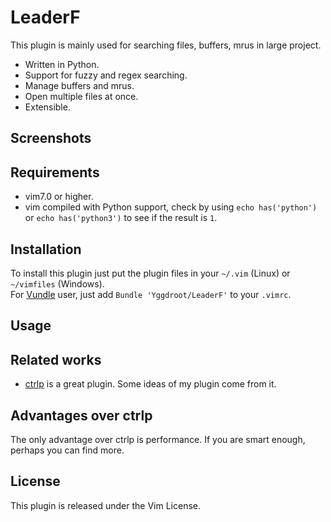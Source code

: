 LeaderF
=======

This plugin is mainly used for searching files, buffers, mrus in large project.

 - Written in Python.
 - Support for fuzzy and regex searching.
 - Manage buffers and mrus.
 - Open multiple files at once.
 - Extensible.

Screenshots
-----------

Requirements
------------

 - vim7.0 or higher.
 - vim compiled with Python support, check by using `echo has('python')` or `echo has('python3')` to see if the result is `1`.

Installation
------------

To install this plugin just put the plugin files in your `~/.vim` (Linux) or `~/vimfiles` (Windows).<br>
For [Vundle][1] user, just add `Bundle 'Yggdroot/LeaderF'` to your `.vimrc`.

Usage
-----



Related works
-------------

 - [ctrlp][2] is a great plugin. Some ideas of my plugin come from it. 

Advantages over ctrlp
---------------------

The only advantage over ctrlp is performance. If you are smart enough, perhaps you can find more.

License
-------

This plugin is released under the Vim License.

  [1]: https://github.com/gmarik/Vundle.vim
  [2]: https://github.com/kien/ctrlp.vim
